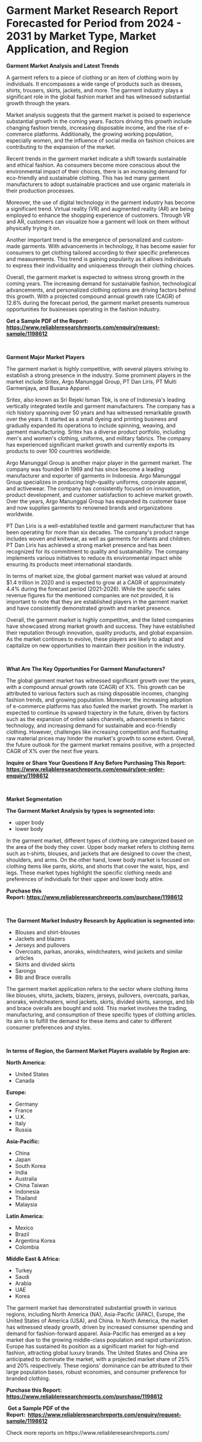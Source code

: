 <p><h1>Garment Market Research Report Forecasted for Period from 2024 -  2031 by Market Type, Market Application, and Region</h1></p><p><strong>Garment Market Analysis and Latest Trends</strong></p>
<p><p>A garment refers to a piece of clothing or an item of clothing worn by individuals. It encompasses a wide range of products such as dresses, shirts, trousers, skirts, jackets, and more. The garment industry plays a significant role in the global fashion market and has witnessed substantial growth through the years. </p><p>Market analysis suggests that the garment market is poised to experience substantial growth in the coming years. Factors driving this growth include changing fashion trends, increasing disposable income, and the rise of e-commerce platforms. Additionally, the growing working population, especially women, and the influence of social media on fashion choices are contributing to the expansion of the market.</p><p>Recent trends in the garment market indicate a shift towards sustainable and ethical fashion. As consumers become more conscious about the environmental impact of their choices, there is an increasing demand for eco-friendly and sustainable clothing. This has led many garment manufacturers to adopt sustainable practices and use organic materials in their production processes.</p><p>Moreover, the use of digital technology in the garment industry has become a significant trend. Virtual reality (VR) and augmented reality (AR) are being employed to enhance the shopping experience of customers. Through VR and AR, customers can visualize how a garment will look on them without physically trying it on.</p><p>Another important trend is the emergence of personalized and custom-made garments. With advancements in technology, it has become easier for consumers to get clothing tailored according to their specific preferences and measurements. This trend is gaining popularity as it allows individuals to express their individuality and uniqueness through their clothing choices.</p><p>Overall, the garment market is expected to witness strong growth in the coming years. The increasing demand for sustainable fashion, technological advancements, and personalized clothing options are driving factors behind this growth. With a projected compound annual growth rate (CAGR) of 12.6% during the forecast period, the garment market presents numerous opportunities for businesses operating in the fashion industry.</p></p>
<p><strong>Get a Sample PDF of the Report:&nbsp; <a href="https://www.reliableresearchreports.com/enquiry/request-sample/1198612">https://www.reliableresearchreports.com/enquiry/request-sample/1198612</a></strong></p>
<p>&nbsp;</p>
<p><strong>Garment Major Market Players</strong></p>
<p><p>The garment market is highly competitive, with several players striving to establish a strong presence in the industry. Some prominent players in the market include Sritex, Argo Manunggal Group, PT Dan Liris, PT Multi Garmenjaya, and Busana Apparel.</p><p>Sritex, also known as Sri Rejeki Isman Tbk, is one of Indonesia's leading vertically integrated textile and garment manufacturers. The company has a rich history spanning over 50 years and has witnessed remarkable growth over the years. It started as a small dyeing and printing business and gradually expanded its operations to include spinning, weaving, and garment manufacturing. Sritex has a diverse product portfolio, including men's and women's clothing, uniforms, and military fabrics. The company has experienced significant market growth and currently exports its products to over 100 countries worldwide.</p><p>Argo Manunggal Group is another major player in the garment market. The company was founded in 1969 and has since become a leading manufacturer and exporter of garments in Indonesia. Argo Manunggal Group specializes in producing high-quality uniforms, corporate apparel, and activewear. The company has consistently focused on innovation, product development, and customer satisfaction to achieve market growth. Over the years, Argo Manunggal Group has expanded its customer base and now supplies garments to renowned brands and organizations worldwide.</p><p>PT Dan Liris is a well-established textile and garment manufacturer that has been operating for more than six decades. The company's product range includes woven and knitwear, as well as garments for infants and children. PT Dan Liris has achieved a strong market presence and has been recognized for its commitment to quality and sustainability. The company implements various initiatives to reduce its environmental impact while ensuring its products meet international standards.</p><p>In terms of market size, the global garment market was valued at around $1.4 trillion in 2020 and is expected to grow at a CAGR of approximately 4.4% during the forecast period (2021-2026). While the specific sales revenue figures for the mentioned companies are not provided, it is important to note that they are established players in the garment market and have consistently demonstrated growth and market presence.</p><p>Overall, the garment market is highly competitive, and the listed companies have showcased strong market growth and success. They have established their reputation through innovation, quality products, and global expansion. As the market continues to evolve, these players are likely to adapt and capitalize on new opportunities to maintain their position in the industry.</p></p>
<p>&nbsp;</p>
<p><strong>What Are The Key Opportunities For Garment Manufacturers?</strong></p>
<p><p>The global garment market has witnessed significant growth over the years, with a compound annual growth rate (CAGR) of X%. This growth can be attributed to various factors such as rising disposable incomes, changing fashion trends, and growing population. Moreover, the increasing adoption of e-commerce platforms has also fueled the market growth. The market is expected to continue its upward trajectory in the future, driven by factors such as the expansion of online sales channels, advancements in fabric technology, and increasing demand for sustainable and eco-friendly clothing. However, challenges like increasing competition and fluctuating raw material prices may hinder the market's growth to some extent. Overall, the future outlook for the garment market remains positive, with a projected CAGR of X% over the next five years.</p></p>
<p><strong>Inquire or Share Your Questions If Any Before Purchasing This Report: <a href="https://www.reliableresearchreports.com/enquiry/pre-order-enquiry/1198612">https://www.reliableresearchreports.com/enquiry/pre-order-enquiry/1198612</a></strong></p>
<p>&nbsp;</p>
<p><strong>Market Segmentation</strong></p>
<p><strong>The Garment Market Analysis by types is segmented into:</strong></p>
<p><ul><li>upper body</li><li>lower body</li></ul></p>
<p><p>In the garment market, different types of clothing are categorized based on the area of the body they cover. Upper body market refers to clothing items such as t-shirts, blouses, and jackets that are designed to cover the chest, shoulders, and arms. On the other hand, lower body market is focused on clothing items like pants, skirts, and shorts that cover the waist, hips, and legs. These market types highlight the specific clothing needs and preferences of individuals for their upper and lower body attire.</p></p>
<p><strong>Purchase this Report:&nbsp;<a href="https://www.reliableresearchreports.com/purchase/1198612">https://www.reliableresearchreports.com/purchase/1198612</a></strong></p>
<p>&nbsp;</p>
<p><strong>The Garment Market Industry Research by Application is segmented into:</strong></p>
<p><ul><li>Blouses and shirt-blouses</li><li>Jackets and blazers</li><li>Jerseys and pullovers</li><li>Overcoats, parkas, anoraks, windcheaters, wind jackets and similar articles</li><li>Skirts and divided skirts</li><li>Sarongs</li><li>Bib and Brace overalls</li></ul></p>
<p><p>The garment market application refers to the sector where clothing items like blouses, shirts, jackets, blazers, jerseys, pullovers, overcoats, parkas, anoraks, windcheaters, wind jackets, skirts, divided skirts, sarongs, and bib and brace overalls are bought and sold. This market involves the trading, manufacturing, and consumption of these specific types of clothing articles. Its aim is to fulfill the demand for these items and cater to different consumer preferences and styles.</p></p>
<p>&nbsp;</p>
<p><strong>In terms of Region, the Garment Market Players available by Region are:</strong></p>
<p>
    <p> <strong> North America: </strong>
        <ul>
            <li>United States</li>
            <li>Canada</li>
        </ul>
        </p> 
    <p> <strong> Europe: </strong>
        <ul>
            <li>Germany</li>
            <li>France</li>
            <li>U.K.</li>
            <li>Italy</li>
            <li>Russia</li>
        </ul>
        </p> 
    <p> <strong> Asia-Pacific: </strong>
        <ul>
            <li>China</li>
            <li>Japan</li>
            <li>South Korea</li>
            <li>India</li>
            <li>Australia</li>
            <li>China Taiwan</li>
            <li>Indonesia</li>
            <li>Thailand</li>
            <li>Malaysia</li>
        </ul>
        </p> 
    <p> <strong> Latin America: </strong>
        <ul>
            <li>Mexico</li>
            <li>Brazil</li>
            <li>Argentina Korea</li>
            <li>Colombia</li>
        </ul>
        </p> 
    <p> <strong> Middle East & Africa: </strong>
        <ul>
            <li>Turkey</li>
            <li>Saudi</li>
            <li>Arabia</li>
            <li>UAE</li>
            <li>Korea</li>
        </ul>
    </p>
    </p>
<p><p>The garment market has demonstrated substantial growth in various regions, including North America (NA), Asia-Pacific (APAC), Europe, the United States of America (USA), and China. In North America, the market has witnessed steady growth, driven by increased consumer spending and demand for fashion-forward apparel. Asia-Pacific has emerged as a key market due to the growing middle-class population and rapid urbanization. Europe has sustained its position as a significant market for high-end fashion, attracting global luxury brands. The United States and China are anticipated to dominate the market, with a projected market share of 25% and 20% respectively. These regions' dominance can be attributed to their large population bases, robust economies, and consumer preference for branded clothing.</p></p>
<p><strong>Purchase this Report: <a href="https://www.reliableresearchreports.com/purchase/1198612">https://www.reliableresearchreports.com/purchase/1198612</a></strong></p>
<p>&nbsp;<strong>Get a Sample PDF of the Report:&nbsp;&nbsp;<a href="https://www.reliableresearchreports.com/enquiry/request-sample/1198612">https://www.reliableresearchreports.com/enquiry/request-sample/1198612</a></strong></p>
<p><strong></strong></p>
<p>Check more reports on https://www.reliableresearchreports.com/</p>